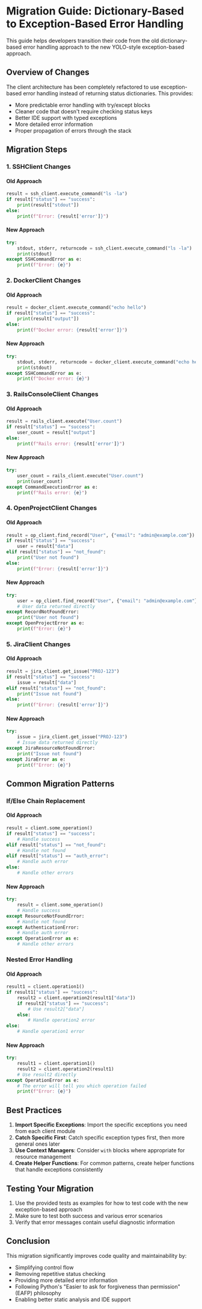 # Migration Guide: Dictionary-Based to Exception-Based Error Handling

This guide helps developers transition their code from the old dictionary-based error handling approach to the new YOLO-style exception-based approach.

## Overview of Changes

The client architecture has been completely refactored to use exception-based error handling instead of returning status dictionaries. This provides:

- More predictable error handling with try/except blocks
- Cleaner code that doesn't require checking status keys
- Better IDE support with typed exceptions
- More detailed error information
- Proper propagation of errors through the stack

## Migration Steps

### 1. SSHClient Changes

#### Old Approach
```python
result = ssh_client.execute_command("ls -la")
if result["status"] == "success":
    print(result["stdout"])
else:
    print(f"Error: {result['error']}")
```

#### New Approach
```python
try:
    stdout, stderr, returncode = ssh_client.execute_command("ls -la")
    print(stdout)
except SSHCommandError as e:
    print(f"Error: {e}")
```

### 2. DockerClient Changes

#### Old Approach
```python
result = docker_client.execute_command("echo hello")
if result["status"] == "success":
    print(result["output"])
else:
    print(f"Docker error: {result['error']}")
```

#### New Approach
```python
try:
    stdout, stderr, returncode = docker_client.execute_command("echo hello")
    print(stdout)
except SSHCommandError as e:
    print(f"Docker error: {e}")
```

### 3. RailsConsoleClient Changes

#### Old Approach
```python
result = rails_client.execute("User.count")
if result["status"] == "success":
    user_count = result["output"]
else:
    print(f"Rails error: {result['error']}")
```

#### New Approach
```python
try:
    user_count = rails_client.execute("User.count")
    print(user_count)
except CommandExecutionError as e:
    print(f"Rails error: {e}")
```

### 4. OpenProjectClient Changes

#### Old Approach
```python
result = op_client.find_record("User", {"email": "admin@example.com"})
if result["status"] == "success":
    user = result["data"]
elif result["status"] == "not_found":
    print("User not found")
else:
    print(f"Error: {result['error']}")
```

#### New Approach
```python
try:
    user = op_client.find_record("User", {"email": "admin@example.com"})
    # User data returned directly
except RecordNotFoundError:
    print("User not found")
except OpenProjectError as e:
    print(f"Error: {e}")
```

### 5. JiraClient Changes

#### Old Approach
```python
result = jira_client.get_issue("PROJ-123")
if result["status"] == "success":
    issue = result["data"]
elif result["status"] == "not_found":
    print("Issue not found")
else:
    print(f"Error: {result['error']}")
```

#### New Approach
```python
try:
    issue = jira_client.get_issue("PROJ-123")
    # Issue data returned directly
except JiraResourceNotFoundError:
    print("Issue not found")
except JiraError as e:
    print(f"Error: {e}")
```

## Common Migration Patterns

### If/Else Chain Replacement

#### Old Approach
```python
result = client.some_operation()
if result["status"] == "success":
    # Handle success
elif result["status"] == "not_found":
    # Handle not found
elif result["status"] == "auth_error":
    # Handle auth error
else:
    # Handle other errors
```

#### New Approach
```python
try:
    result = client.some_operation()
    # Handle success
except ResourceNotFoundError:
    # Handle not found
except AuthenticationError:
    # Handle auth error
except OperationError as e:
    # Handle other errors
```

### Nested Error Handling

#### Old Approach
```python
result1 = client.operation1()
if result1["status"] == "success":
    result2 = client.operation2(result1["data"])
    if result2["status"] == "success":
        # Use result2["data"]
    else:
        # Handle operation2 error
else:
    # Handle operation1 error
```

#### New Approach
```python
try:
    result1 = client.operation1()
    result2 = client.operation2(result1)
    # Use result2 directly
except OperationError as e:
    # The error will tell you which operation failed
    print(f"Error: {e}")
```

## Best Practices

1. **Import Specific Exceptions**: Import the specific exceptions you need from each client module
2. **Catch Specific First**: Catch specific exception types first, then more general ones later
3. **Use Context Managers**: Consider `with` blocks where appropriate for resource management
4. **Create Helper Functions**: For common patterns, create helper functions that handle exceptions consistently

## Testing Your Migration

1. Use the provided tests as examples for how to test code with the new exception-based approach
2. Make sure to test both success and various error scenarios
3. Verify that error messages contain useful diagnostic information

## Conclusion

This migration significantly improves code quality and maintainability by:

- Simplifying control flow
- Removing repetitive status checking
- Providing more detailed error information
- Following Python's "Easier to ask for forgiveness than permission" (EAFP) philosophy
- Enabling better static analysis and IDE support
